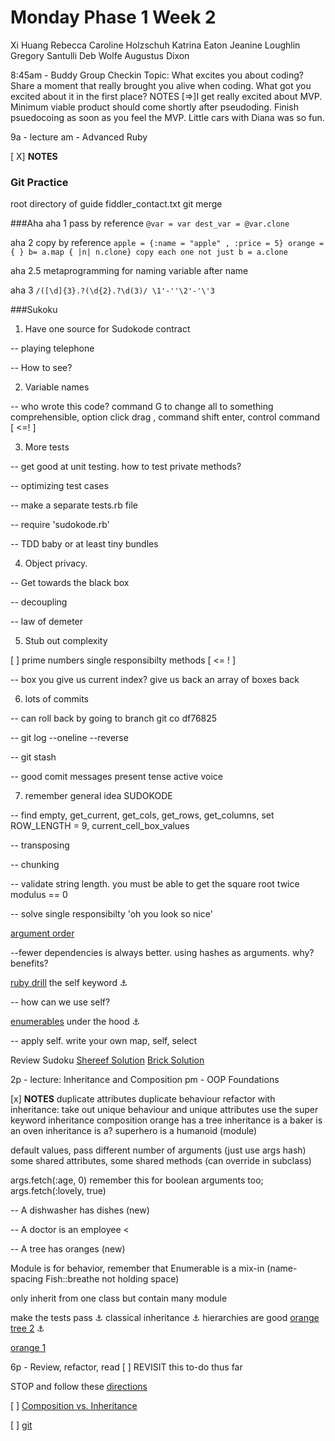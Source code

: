 # Monday Phase 1 Week 2

Xi Huang
Rebecca Caroline Holzschuh
Katrina Eaton
Jeanine Loughlin
Gregory Santulli
Deb Wolfe
Augustus Dixon

8:45am - Buddy Group Checkin
Topic: What excites you about coding? Share a moment that really brought you alive when coding. What got you excited about it in the first place?
NOTES
[=>]I get really excited about MVP. Minimum viable product should come shortly after pseudoding. Finish psuedocoing as soon as you feel the MVP.
Little cars with Diana was so fun.

9a - lecture
am - Advanced Ruby

[ X] **NOTES**
### Git Practice
root directory of guide fiddler_contact.txt git merge

###Aha
aha 1 pass by reference
`@var = var
dest_var = @var.clone`

aha 2  copy by reference
`apple = {:name = "apple" , :price = 5}
orange ={ }
b= a.map { |n| n.clone}
copy each one not just
b = a.clone`

aha 2.5 metaprogramming for naming variable after name

aha 3
`/([\d]{3}.?(\d{2}.?\d(3)/
\1'-''\2'-'\'3`

###Sukoku
1.  Have one source for Sudokode contract

-- playing telephone

-- How to see?

2. Variable names

-- who wrote this code? command G to change all to something comprehensible, option click drag , command shift enter, control command  [ <=! ]

3. More tests

-- get good at unit testing. how to test private methods?

-- optimizing test cases

-- make a separate tests.rb file

--  require 'sudokode.rb'

-- TDD baby or at least tiny bundles

4. Object privacy.

-- Get towards the black box

-- decoupling

-- law of demeter

5. Stub out complexity

[  ] prime numbers single responsibilty methods [ <= ! ]

--  box  you give us current index? give us back an array of boxes  back

6. lots of commits

-- can roll back by going to branch git co df76825

-- git log --oneline --reverse

-- git stash

-- good comit messages present tense active voice

7. remember general idea SUDOKODE

-- find empty, get_current, get_cols, get_rows, get_columns, set ROW_LENGTH = 9, current_cell_box_values

-- transposing

-- chunking

-- validate string length. you must be able to get the square root twice modulus == 0

-- solve single responsibilty 'oh you look so nice'


[argument order](https://github.com/sf-fiddler-crabs-2015/design-drill-argument-order-dependency-challenge)

--fewer dependencies is always better. using hashes as arguments. why? benefits?

[ruby drill](https://github.com/sf-fiddler-crabs-2015/ruby-drill-the-self-keyword-challenge) the self keyword :anchor:

-- how can we use self?

[enumerables]( https://github.com/sf-fiddler-crabs-2015/review-enumerable-methods-challenge) under the hood  :anchor:

-- apply self. write your own map, self, select

Review Sudoku
[Shereef Solution](https://gist.github.com/shereefb/fd9a62cda2d49e7c0ba7)
[Brick Solution](https://gist.github.com/brickthorn/6f03b3dc74eb690d8293)

2p - lecture: Inheritance and Composition
pm - OOP Foundations

[x] **NOTES**
duplicate attributes
duplicate behaviour
refactor with inheritance: take out unique behaviour and unique attributes
use the super keyword
inheritance
composition orange has a tree
inheritance is a baker is an oven
inheritance is a? superhero is a humanoid (module)

default values, pass different number of arguments (just use args hash)
some shared attributes, some shared methods (can override in subclass)

args.fetch(:age, 0) remember this for boolean arguments too; args.fetch(:lovely, true)

-- A dishwasher has dishes (new)

-- A doctor is an employee  <

-- A tree has oranges (new)

Module is for behavior, remember that Enumerable is a mix-in (name-spacing Fish::breathe not holding space)

only inherit from one class but contain many module




make the tests pass :anchor:
classical inheritance :anchor: hierarchies are good
[orange tree 2](https://github.com/sf-fiddler-crabs-2015/orange-tree-2-groves-challenge) :anchor:

[orange 1](https://github.com/sf-fiddler-crabs-2015/orange-tree-1-just-oranges-challenge/tree/pair-debwolfe)

6p - Review, refactor, read
[ ]  REVISIT this to-do thus far

STOP and follow these [directions](https://github.com/sf-fiddler-crabs-2015/phase-1-guide/blob/master/week-1/reference/guide-your-learning.md)


[ ] [Composition vs. Inheritance](https://github.com/sf-fiddler-crabs-2015/phase-1-guide/blob/master/week-2/discussions/intro-to-oo.md)

[ ] [git](http://pcottle.github.io/learnGitBranching)
